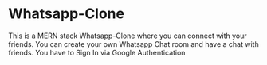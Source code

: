 # Whatsapp-Clone
This is a MERN stack Whatsapp-Clone where you can connect with your friends. You can create your own Whatsapp Chat room and have a chat with friends. You have to Sign In via Google Authentication 
